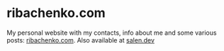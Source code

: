 # ribachenko.com


My personal website with my contacts, info about me and some various posts:
[ribachenko.com](https://ribachenko.com). Also available at [salen.dev](https://salen.dev)
